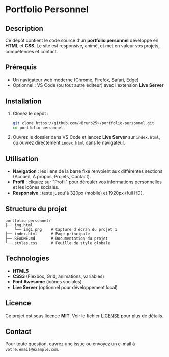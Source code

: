 # Portfolio Personnel

## Description

Ce dépôt contient le code source d'un **portfolio personnel** développé en **HTML** et **CSS**. Le site est responsive, animé, et met en valeur vos projets, compétences et contact.

## Prérequis

* Un navigateur web moderne (Chrome, Firefox, Safari, Edge)
* Optionnel : VS Code (ou tout autre éditeur) avec l'extension **Live Server**

## Installation

1. Clonez le dépôt :

   ```bash
   git clone https://github.com/<Bruno25>/portfolio-personnel.git
   cd portfolio-personnel
   ```
2. Ouvrez le dossier dans VS Code et lancez **Live Server** sur `index.html`, ou ouvrez directement `index.html` dans le navigateur.

## Utilisation

* **Navigation** : les liens de la barre fixe renvoient aux différentes sections (Accueil, À propos, Projets, Contact).
* **Profil** : cliquez sur "Profil" pour dérouler vos informations personnelles et les icônes sociales.
* **Responsive** : testé jusqu'à 320px (mobile) et 1920px (full HD).

## Structure du projet

```
portfolio-personnel/
├── img.html
    └── img1.png    # Capture d'écran du projet 1
├── index.html      # Page principale
├── README.md       # Documentation du projet 
└── styles.css      # Feuille de style globale
```

## Technologies

* **HTML5**
* **CSS3** (Flexbox, Grid, animations, variables)
* **Font Awesome** (icônes sociales)
* **Live Server** (optionnel pour développement local)

## Licence

Ce projet est sous licence **MIT**. Voir le fichier [LICENSE](LICENSE) pour plus de détails.

## Contact

Pour toute question, ouvrez une issue ou envoyez un e-mail à `votre.email@example.com`.
